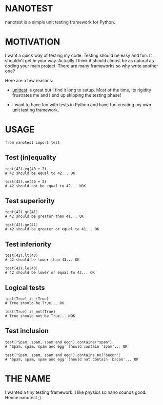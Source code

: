 # NANOTEST

nanotest is a simple unit testing framework for Python.


# MOTIVATION

I want a quick way of testing my code. Testing should be easy and fun. It
shouldn't get in your way.  Actually I think it should almost be as natural as
coding your main project.
There are many frameworks so why write another one?

Here are a few reasons:

* [unittest](http://docs.python.org/library/unittest.html) is great but I find
  it long to setup. Most of the time, its rigidity frustrates me and I end up
  skipping the testing phase!

* I want to have fun with tests in Python and have fun creating my own unit
  testing framework.


# USAGE

    from nanotest import test

## Test (in)equality

    test(42).eq(40 + 2)
    # 42 should be equal to 42... OK

    test(42).ne(40 + 2)
    # 42 should not be equal to 42... NOK


## Test superiority

    test(42).gt(41)
    # 42 should be greater than 41... OK

    test(42).ge(41)
    # 42 should be greater or equal to 41... OK


## Test inferiority

    test(42).lt(43)
    # 42 should be lower than 43... OK

    test(42).le(43)
    # 42 should be lower or equal to 43... OK


## Logical tests 

    test(True).is_(True)
    # True should be True... OK

    test(True).is_not(True)
    # True should not be True... NOK


## Test inclusion

    test("Spam, spam, spam and egg").contains("spam")
    # 'Spam, spam, spam and egg' should contain 'spam'... OK

    test("Spam, spam, spam and egg").contains_no("bacon")
    # 'Spam, spam, spam and egg' should not contain 'bacon'... OK


# THE NAME

I wanted a tiny testing framework. I like physics so nano sounds good. Hence nanotest ;)


